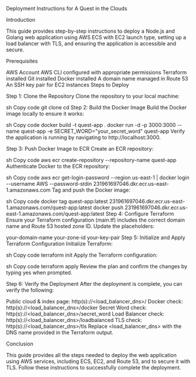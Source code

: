 Deployment Instructions for A Quest in the Clouds

Introduction

This guide provides step-by-step instructions to deploy a Node.js and Golang web application using AWS ECS with EC2 launch type, setting up a load balancer with TLS, and ensuring the application is accessible and secure.

Prerequisites

AWS Account
AWS CLI configured with appropriate permissions
Terraform installed
Git installed
Docker installed
A domain name managed in Route 53
An SSH key pair for EC2 instances
Steps to Deploy

Step 1: Clone the Repository
Clone the repository to your local machine:

sh
Copy code
git clone <repository-url>
cd <repository-directory>
Step 2: Build the Docker Image
Build the Docker image locally to ensure it works:

sh
Copy code
docker build -t quest-app .
docker run -d -p 3000:3000 --name quest-app -e SECRET_WORD="your_secret_word" quest-app
Verify the application is running by navigating to http://localhost:3000.

Step 3: Push Docker Image to ECR
Create an ECR repository:

sh
Copy code
aws ecr create-repository --repository-name quest-app
Authenticate Docker to the ECR repository:

sh
Copy code
aws ecr get-login-password --region us-east-1 | docker login --username AWS --password-stdin 231961697046.dkr.ecr.us-east-1.amazonaws.com
Tag and push the Docker image:

sh
Copy code
docker tag quest-app:latest 231961697046.dkr.ecr.us-east-1.amazonaws.com/quest-app:latest
docker push 231961697046.dkr.ecr.us-east-1.amazonaws.com/quest-app:latest
Step 4: Configure Terraform
Ensure your Terraform configuration (main.tf) includes the correct domain name and Route 53 hosted zone ID. Update the placeholders:

your-domain-name
your-zone-id
your-key-pair
Step 5: Initialize and Apply Terraform Configuration
Initialize Terraform:

sh
Copy code
terraform init
Apply the Terraform configuration:

sh
Copy code
terraform apply
Review the plan and confirm the changes by typing yes when prompted.

Step 6: Verify the Deployment
After the deployment is complete, you can verify the following:

Public cloud & index page: http(s)://<load_balancer_dns>/
Docker check: http(s)://<load_balancer_dns>/docker
Secret Word check: http(s)://<load_balancer_dns>/secret_word
Load Balancer check: http(s)://<load_balancer_dns>/loadbalanced
TLS check: http(s)://<load_balancer_dns>/tls
Replace <load_balancer_dns> with the DNS name provided in the Terraform output.

Conclusion

This guide provides all the steps needed to deploy the web application using AWS services, including ECS, EC2, and Route 53, and to secure it with TLS. Follow these instructions to successfully complete the deployment.
